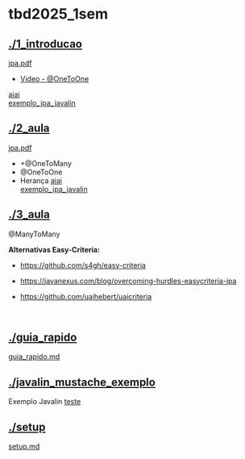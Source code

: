 # tbd2025_1sem <br>
## [./1_introducao](https://github.com/IgorAvilaPereira/tbd2025_1sem/tree/main/./1_introducao) <br>
[jpa.pdf](https://github.com/IgorAvilaPereira/tbd2025_1sem/blob/main/./1_introducao/jpa.pdf) <br>
* [Video - @OneToOne](https://www.youtube.com/watch?v=IXhz1G6w75Q&list=PLvT8P1q6jMWfvCUWOAOJt_mJfsvrV2jp5&index=1&ab_channel=IgorAvilaPereira)

[aiai](https://github.com/IgorAvilaPereira/tbd2025_1sem/blob/main/./1_introducao/aiai) <br>
[exemplo_jpa_javalin](https://github.com/IgorAvilaPereira/tbd2025_1sem/blob/main/./1_introducao/exemplo_jpa_javalin) <br>
## [./2_aula](https://github.com/IgorAvilaPereira/tbd2025_1sem/tree/main/./2_aula) <br>
[jpa.pdf](https://github.com/IgorAvilaPereira/tbd2025_1sem/blob/main/./2_aula/jpa.pdf) <br>
* +@OneToMany
* @OneToOne
* Herança
[aiai](https://github.com/IgorAvilaPereira/tbd2025_1sem/blob/main/./2_aula/aiai) <br>
[exemplo_jpa_javalin](https://github.com/IgorAvilaPereira/tbd2025_1sem/blob/main/./2_aula/exemplo_jpa_javalin) <br>
## [./3_aula](https://github.com/IgorAvilaPereira/tbd2025_1sem/tree/main/./3_aula) <br>
@ManyToMany

**Alternativas Easy-Criteria:**

* https://github.com/s4gh/easy-criteria

* https://javanexus.com/blog/overcoming-hurdles-easycriteria-jpa

* https://github.com/uaihebert/uaicriteria

<br>

## [./guia_rapido](https://github.com/IgorAvilaPereira/tbd2025_1sem/tree/main/./guia_rapido) <br>
[guia_rapido.md](https://github.com/IgorAvilaPereira/tbd2025_1sem/blob/main/./guia_rapido/guia_rapido.md) <br>
## [./javalin_mustache_exemplo](https://github.com/IgorAvilaPereira/tbd2025_1sem/tree/main/./javalin_mustache_exemplo) <br>
Exemplo Javalin 
[teste](https://github.com/IgorAvilaPereira/tbd2025_1sem/blob/main/./javalin_mustache_exemplo/teste) <br>
## [./setup](https://github.com/IgorAvilaPereira/tbd2025_1sem/tree/main/./setup) <br>
[setup.md](https://github.com/IgorAvilaPereira/tbd2025_1sem/blob/main/./setup/setup.md) <br>

